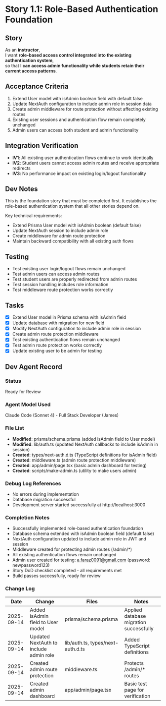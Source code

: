 # Story 1.1: Role-Based Authentication Foundation

## Story
As an **instructor**,  
I want **role-based access control integrated into the existing authentication system**,  
so that **I can access admin functionality while students retain their current access patterns**.

## Acceptance Criteria
1. Extend User model with isAdmin boolean field with default false
2. Update NextAuth configuration to include admin role in session data  
3. Create admin middleware for route protection without affecting existing routes
4. Existing user sessions and authentication flow remain completely unchanged
5. Admin users can access both student and admin functionality

## Integration Verification
- **IV1**: All existing user authentication flows continue to work identically
- **IV2**: Student users cannot access admin routes and receive appropriate redirects  
- **IV3**: No performance impact on existing login/logout functionality

## Dev Notes
This is the foundation story that must be completed first. It establishes the role-based authentication system that all other stories depend on.

Key technical requirements:
- Extend Prisma User model with isAdmin boolean (default false)
- Update NextAuth session to include admin role
- Create middleware for admin route protection
- Maintain backward compatibility with all existing auth flows

## Testing
- Test existing user login/logout flows remain unchanged
- Test admin users can access admin routes
- Test student users are properly redirected from admin routes
- Test session handling includes role information
- Test middleware route protection works correctly

## Tasks
- [x] Extend User model in Prisma schema with isAdmin field
- [x] Update database with migration for new field
- [x] Modify NextAuth configuration to include admin role in session
- [x] Create admin route protection middleware
- [x] Test existing authentication flows remain unchanged
- [x] Test admin route protection works correctly
- [x] Update existing user to be admin for testing

## Dev Agent Record

### Status
Ready for Review

### Agent Model Used
Claude Code (Sonnet 4) - Full Stack Developer (James)

### File List
- **Modified**: prisma/schema.prisma (added isAdmin field to User model)
- **Modified**: lib/auth.ts (updated NextAuth callbacks to include isAdmin in session)
- **Created**: types/next-auth.d.ts (TypeScript definitions for isAdmin field)
- **Created**: middleware.ts (admin route protection middleware)
- **Created**: app/admin/page.tsx (basic admin dashboard for testing)
- **Created**: scripts/make-admin.ts (utility to make users admin)

### Debug Log References
- No errors during implementation
- Database migration successful
- Development server started successfully at http://localhost:3000

### Completion Notes
- Successfully implemented role-based authentication foundation
- Database schema extended with isAdmin boolean field (default false)
- NextAuth configuration updated to include admin role in JWT and session
- Middleware created for protecting admin routes (/admin/*)
- All existing authentication flows remain unchanged
- Admin user created for testing: a.faraz0091@gmail.com (password: newpassword123)
- Story DoD checklist completed - all requirements met
- Build passes successfully, ready for review

### Change Log
| Date | Change | Files | Notes |
|------|--------|--------|-------|
| 2025-09-14 | Added isAdmin field to User model | prisma/schema.prisma | Applied database migration successfully |
| 2025-09-14 | Updated NextAuth to include admin role | lib/auth.ts, types/next-auth.d.ts | Added TypeScript definitions |
| 2025-09-14 | Created admin route protection | middleware.ts | Protects /admin/* routes |
| 2025-09-14 | Created admin dashboard | app/admin/page.tsx | Basic test page for verification |